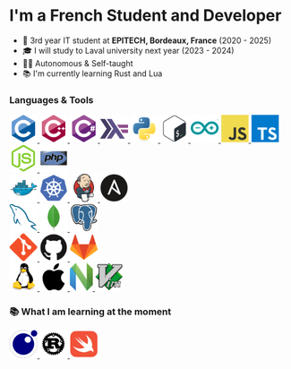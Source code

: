 <!-- <div style="width: 100%"> -->
<!--   <img src="assets/welcome.svg" style="width: 100%"> -->
<!-- </div> -->

<style>img { height: 50px }</style>

<h1 align="left">I'm a French Student and Developer</h1>

- 💼 3rd year IT student at **EPITECH, Bordeaux, France** (2020 - 2025)
- 🎓 I will study to Laval university next year (2023 - 2024)
- 🧑‍🎓 Autonomous & Self-taught
- 📚 I'm currently learning Rust and Lua

### Languages & Tools

<p align="left">

  <a href="https://en.wikipedia.org/wiki/C_(programming_language)" target="_blank" rel="noreferrer">
    <img alt="C" title="C" src="assets/icons/c.svg" />
  </a>
  <a href="https://en.wikipedia.org/wiki/C%2B%2B" target="_blank" rel="noreferrer">
    <img alt="C++" title="C++" src="assets/icons/cpp.svg" />
  </a>
  <a href="https://docs.microsoft.com/en-us/dotnet/csharp/" target="_blank" rel="noreferrer">
    <img alt="C#" title="C#" src="assets/icons/csharp.svg" />
  </a>
  <a href="https://www.haskell.org/" target="_blank" rel="noreferrer">
    <img alt="Haskell" title="Haskell" src="assets/icons/haskell.svg" />
  </a>
  <a href="https://www.python.org/" target="_blank" rel="noreferrer">
    <img alt="Python" title="Python" src="assets/icons/python.svg" />
  </a>
  <a href="https://en.wikipedia.org/wiki/Bash_(Unix_shell)" target="_blank" rel="noreferrer">
    <img alt="Bash" title="Bash" src="assets/icons/bash.svg" />
  </a>
  <a href="https://www.arduino.cc/" target="_blank" rel="noreferrer">
    <img alt="Arduino" title="Arduino" src="assets/icons/arduino.svg" />
  </a>
  <a href="https://www.javascript.com/" target="_blank" rel="noreferrer">
    <img alt="JavaScript" title="JavaScript" src="assets/icons/javascript.svg" />
  </a>
  <a href="https://www.typescriptlang.org/" target="_blank" rel="noreferrer">
    <img alt="TypeScript" title="TypeScript" src="assets/icons/typescript.svg" />
  </a>
  <a href="https://nodejs.org/en/" target="_blank" rel="noreferrer">
    <img alt="Node.js" title="Node.js" src="assets/icons/node.js.svg" />
  </a>
  <a href="https://www.php.net/" target="_blank" rel="noreferrer">
    <img alt="PHP" title="PHP" src="assets/icons/php.svg" />
  </a>

  <br>

  <a href="https://www.docker.com/" target="_blank" rel="noreferrer">
    <img alt="Docker" title="Docker" src="assets/icons/docker.svg" />
  </a>
  <a href="https://kubernetes.io/" target="_blank" rel="noreferrer">
    <img alt="kubernetes" title="Kubernetes" src="assets/icons/kubernetes.svg" />
  </a>
  <a href="https://www.jenkins.io/" target="_blank" rel="noreferrer">
    <img alt="Jenkins" title="Jenkins" src="assets/icons/jenkins.svg" />
  </a>
  <a href="https://www.ansible.com/" target="_blank" rel="noreferrer">
    <img alt="Ansible" title="Ansible" src="assets/icons/ansible.svg" />
  </a>

  <br>

  <a href="https://www.mysql.com" target="_blank" rel="noreferrer">
    <img alt="MySQL" title="MySQL" src="assets/icons/mysql.svg" />
  </a>
  <a href="https://www.mongodb.com/" target="_blank" rel="noreferrer">
    <img alt="MongoDB" title="MongoDB" src="assets/icons/mongodb.svg" />
  </a>
  <a href="https://www.postgresql.org/" target="_blank" rel="noreferrer">
    <img alt="PostgreSQL" title="PostgreSQL" src="assets/icons/postgres.svg" />
  </a>

  <br>

  <a href="https://git-scm.com/" target="_blank" rel="noreferrer">
    <img alt="Git" title="Git" src="assets/icons/git.svg" />
  </a>
  <a href="https://github.com/" target="_blank" rel="noreferrer">
    <img alt="GitHub" title="GitHub" src="assets/icons/github.svg" />
  </a>
  <a href="https://gitlab.com/" target="_blank" rel="noreferrer">
    <img alt="GitLab" title="GitLab" src="assets/icons/gitlab.svg" />
  </a>

  <br>

  <a href="https://en.wikipedia.org/wiki/Linux" target="_blank" rel="noreferrer">
    <img alt="Linux" title="Linux" src="assets/icons/linux.svg" />
  </a>
  <a href="https://www.apple.com/" target="_blank" rel="noreferrer">
    <img alt="Apple" title="Apple" src="assets/icons/apple.svg" />
  </a>
  <a href="https://neovim.io/" target="_blank" rel="noreferrer">
    <img alt="Neovim" title="Neovim" src="assets/icons/neovim.svg" />
  </a>
  <a href="https://www.vim.org/" target="_blank" rel="noreferrer">
    <img alt="Vim" title="Vim" src="assets/icons/vim.svg" />
  </a>

### 📚 What I am learning at the moment

  <a href="https://www.lua.org/" target="_blank" rel="noreferrer">
    <img alt="Lua" title="Lua" src="assets/icons/lua.svg" />
  </a>
  <a href="https://www.rust-lang.org/" target="_blank" rel="noreferrer">
    <img alt="Rust" title="Rust" src="assets/icons/rust.svg" />
  </a>
  <a href="https://developer.apple.com/swift/" target="_blank" rel="noreferrer">
    <img alt="Swift" title="Swift" src="assets/icons/swift.svg" />
  </a>
</p>
